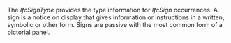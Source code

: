 The _IfcSignType_ provides the type information for _IfcSign_ occurrences.
A sign is a notice on display that gives information or instructions in a written, symbolic or other form. Signs are passive with the most common form of a pictorial panel.
